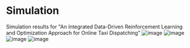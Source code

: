 # Simulation
Simulation results for "An Integrated Data-Driven Reinforcement Learning and Optimization Approach for Online Taxi Dispatching"
![image]( Gif/order_0_24.gif)
![image]( Gif/value_0_24.gif)
![image]( Gif/order_10_20.gif)
![image]( Gif/value_10_20.gif)
